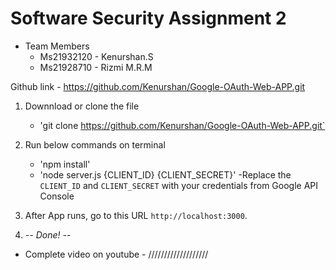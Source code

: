 # Software Security Assignment 2

* Team Members
	- Ms21932120 - Kenurshan.S
	- Ms21928710 - Rizmi M.R.M 

Github link - https://github.com/Kenurshan/Google-OAuth-Web-APP.git
1. Downnload or clone the file
	- 'git clone https://github.com/Kenurshan/Google-OAuth-Web-APP.git`
2. Run below commands on terminal
	- 'npm install'
	- 'node server.js {CLIENT_ID} {CLIENT_SECRET}'
 -Replace the `CLIENT_ID` and `CLIENT_SECRET` with your credentials from Google API Console

3. After App runs, go to this URL `http://localhost:3000`.
4. -_- Done! -_-

* Complete video on youtube - ///////////////////
